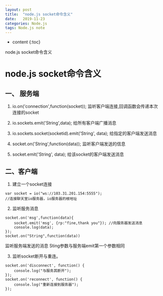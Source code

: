 ```yaml
---
layout: post
title:  "node.js socket命令含义"
date:   2019-11-23
categories: Node.js
tags: Node.js note
---
```


* content
{:toc}

node.js socket命令含义






# node.js socket命令含义
## 一、 服务端
1. io.on('connection',function(socket));
监听客户端连接,回调函数会传递本次连接的socket

2. io.sockets.emit('String',data);
给所有客户端广播消息

3. io.sockets.socket(socketid).emit('String', data);
给指定的客户端发送消息

4. socket.on('String',function(data));
监听客户端发送的信息

5. socket.emit('String', data);
给该socket的客户端发送消息

## 二、客户端
1. 建立一个socket连接
```
var socket = io("ws://103.31.201.154:5555");
//连接聊天室io服务器，io服务器的根地址
```

2. 监听服务消息
```
socket.on('msg',function(data){
    socket.emit('msg', {rp:"fine,thank you"}); //向服务器发送消息
    console.log(data);
});
socket.on("String",function(data)) 
```
监听服务端发送的消息 Sting参数与服务端emit第一个参数相同


3. 监听socket断开与重连。
```
socket.on('disconnect', function() {
    console.log("与服务其断开");
});
socket.on('reconnect', function() {
    console.log("重新连接到服务器");
});
```























